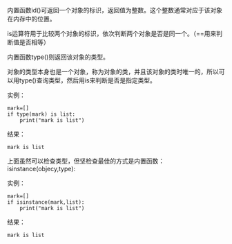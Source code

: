 内置函数id\(\)可返回一个对象的标识，返回值为整数。这个整数通常对应于该对象在内存中的位置。

is运算符用于比较两个对象的标识，依次判断两个对象是否是同一个。（==用来判断值是否相等）

内置函数type\(\)则返回该对象的类型。

对象的类型本身也是一个对象，称为对象的类，并且该对象的类时唯一的，所以可以用type\(\)查询类型，然后用is来判断是否是指定类型。

实例：

```
mark=[]
if type(mark) is list:
    print("mark is list")
```

结果：

```
mark is list
```

上面虽然可以检查类型，但坚检查最佳的方式是内置函数：isinstance\(objecy,type\):

实例：

```
mark=[]
if isinstance(mark,list):
    print("mark is list")
```

结果：

```
mark is list
```




